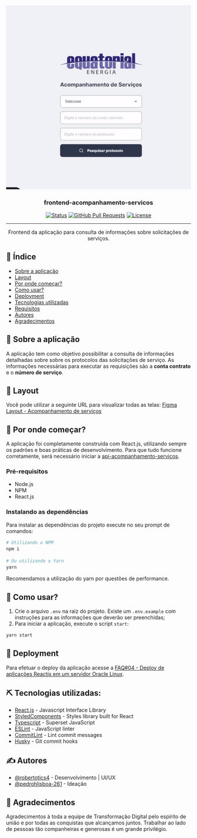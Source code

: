 <p align="center">
  <a href="" rel="noopener">
 <img src=".github/capa.gif" alt="Equatorial Energia"></a>
</p>

<h3 align="center">frontend-acompanhamento-servicos</h3>

<div align="center">

[![Status](https://img.shields.io/badge/status-active-success.svg)]()
[![GitHub Pull Requests](https://img.shields.io/github/issues-pr/kylelobo/The-Documentation-Compendium.svg)](https://github.com/kylelobo/The-Documentation-Compendium/pulls)
[![License](https://img.shields.io/badge/license-MIT-blue.svg)](/LICENSE)

</div>

---

<p align="center"> Frontend da aplicação para consulta de informações sobre solicitações de serviços.
    <br>
</p>

## 📝 Índice

- [Sobre a aplicação](#sobre)
- [Layout](#layout)
- [Por onde começar?](#inicio)
- [Como usar?](#como_usar)
- [Deployment](#deployment)
- [Tecnologias utilizadas](#techs)
- [Requisitos](./REQUIREMENTS.md)
- [Autores](#autores)
- [Agradecimentos](#agradecimentos)

## 🧐 Sobre a aplicação <a name = "sobre"></a>

A aplicação tem como objetivo possibilitar a consulta de informações detalhadas sobre sobre os protocolos das solicitações de serviço. As informações necessárias para executar as requisições são a **conta contrato** e o **número de serviço**.

## 🎨 Layout <a name = "layout"></a>

Você pode utilizar a seguinte URL para visualizar todas as telas:
[Figma Layout - Acompanhamento de serviços](https://www.figma.com/file/6T9fuVkQ1reC5duqnibk1I/Acompanhamento-de-solicita%C3%A7%C3%B5es?node-id=0%3A1)

## 🏁 Por onde começar? <a name = "inicio"></a>

A aplicação foi completamente construída com React.js, utilizando sempre os padrões e boas práticas de desenvolvimento. Para que tudo funcione corretamente, será necessário iniciar a [api-acompanhamento-servicos](https://github.com/sdigital-eqt/api-acompanhamento-servicos).

### Pré-requisitos

- Node.js
- NPM
- React.js

### Instalando as dependências

Para instalar as dependências do projeto execute no seu prompt de comandos:

```bash
# Utilizando o NPM
npm i

# Ou utilizando o Yarn
yarn
```

Recomendamos a utilização do yarn por questões de performance.

## 🎈 Como usar? <a name="como_usar"></a>

1. Crie o arquivo `.env` na raiz do projeto. Existe um `.env.example` com instruções para as informações que deverão ser preenchidas;
2. Para iniciar a aplicação, execute o script `start`:

```bash
yarn start
```

## 🚀 Deployment <a name = "deployment"></a>

Para efetuar o deploy da aplicação acesse a [FAQ#04 - Deploy de aplicações Reactjs em um servidor Oracle Linux](https://grupoequatorialenergia.sharepoint.com/sites/DevelopersEquatorial/Documentos%20Compartilhados/Forms/AllItems.aspx?FolderCTID=0x012000FCBDFC09A4504F438F4A4FBE3D03A950&id=%2Fsites%2FDevelopersEquatorial%2FDocumentos%20Compartilhados%2FFAQ%2FFAQ%2304%20%2D%20Deploy%20de%20aplica%C3%A7%C3%B5es%20Reactjs%20em%20um%20servidor%20Oracle%20Linux%2Epdf&parent=%2Fsites%2FDevelopersEquatorial%2FDocumentos%20Compartilhados%2FFAQ).

## ⛏️ Tecnologias utilizadas: <a name = "techs"></a>

- [React.js](https://nodejs.org/en/) - Javascript Interface Library
- [StyledComponents](https://styled-components.com/) - Styles library built for React
- [Typescript](https://www.mongodb.com/) - Superset JavaScript
- [ESLint](https://vuejs.org/) - JavaScript linter
- [CommitLint](https://commitlint.js.org/#/) - Lint commit messages
- [Husky](https://typicode.github.io/husky/#/) - Git commit hooks

## ✍️ Autores <a name = "autores"></a>

- [@robertotics4](https://github.com/robertotics4) - Desenvolvimento | UI/UX
- [@pedrohlisboa-261](https://github.com/pedrohlisboa-261) - Ideação

## 🎉 Agradecimentos <a name = "agradecimentos"></a>

Agradecimentos à toda a equipe de Transformação Digital pelo espírito de união e por todas as conquistas que alcançamos juntos. Trabalhar ao lado de pessoas tão companheiras e generosas é um grande privilégio.
